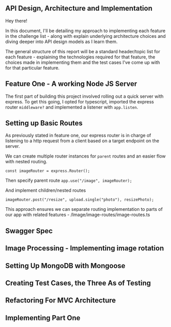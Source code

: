 ## API Design, Architecture and Implementation ##


Hey there!

In this document, I'll be detailing my approach to implementing each feature in the challenge list - along with explain underlying architecture choices and diving deeper into API design models as I learn them.

The general structure of this report will be a standard header/topic list for each feature - explaining the technologies required for that feature, the choices made in implementing them and the test cases I've come up with for that particular feature.

## Feature One - A working Node JS Server ##

The first part of building this project involved rolling out a quick server with express. To get this going, I opted for typescript, imported the express router ``middleware?`` and implemented a listener with ``app.listen``. 


## Setting up Basic Routes ##

As previously stated in feature one, our express router is in charge of listening to a http request from a client based on a target endpoint on the server. 

We can create multiple router instances for ``parent`` routes and an easier flow with nested routing.

``const imageRouter = express.Router();``

Then specify parent route
```app.use("/image", imageRouter);```

And implement children/nested routes

```imageRouter.post("/resize", upload.single("photo"), resizePhoto);```

This approach ensures we can separate routing implementation to parts of our app with related features - /Image/image-routes/image-routes.ts






## Swagger Spec ##






## Image Processing - Implementing image rotation ##







## Setting Up MongoDB with Mongoose ##








## Creating Test Cases, the Three As of Testing ##








## Refactoring For MVC Architecture ##









## Implementing Part One ##